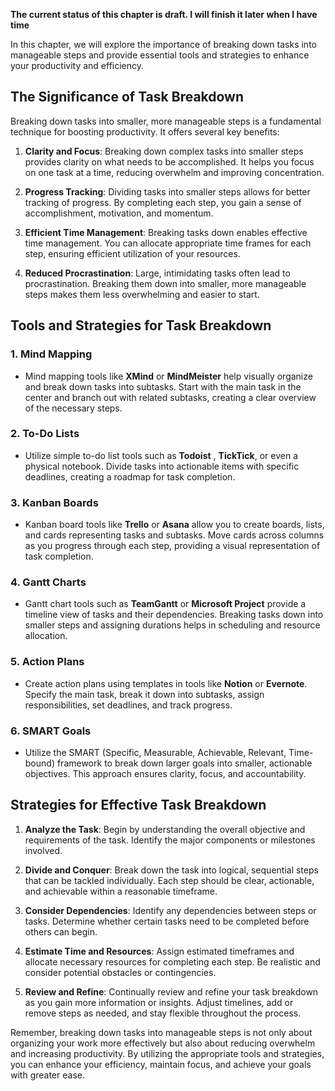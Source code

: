 **The current status of this chapter is draft. I will finish it later when I have time**

In this chapter, we will explore the importance of breaking down tasks into manageable steps and provide essential tools and strategies to enhance your productivity and efficiency.

The Significance of Task Breakdown
----------------------------------

Breaking down tasks into smaller, more manageable steps is a fundamental technique for boosting productivity. It offers several key benefits:

1. **Clarity and Focus**: Breaking down complex tasks into smaller steps provides clarity on what needs to be accomplished. It helps you focus on one task at a time, reducing overwhelm and improving concentration.

2. **Progress Tracking**: Dividing tasks into smaller steps allows for better tracking of progress. By completing each step, you gain a sense of accomplishment, motivation, and momentum.

3. **Efficient Time Management**: Breaking tasks down enables effective time management. You can allocate appropriate time frames for each step, ensuring efficient utilization of your resources.

4. **Reduced Procrastination**: Large, intimidating tasks often lead to procrastination. Breaking them down into smaller, more manageable steps makes them less overwhelming and easier to start.

Tools and Strategies for Task Breakdown
---------------------------------------

### 1. **Mind Mapping**

* Mind mapping tools like **XMind** or **MindMeister** help visually organize and break down tasks into subtasks. Start with the main task in the center and branch out with related subtasks, creating a clear overview of the necessary steps.

### 2. **To-Do Lists**

* Utilize simple to-do list tools such as **Todoist** , **TickTick**, or even a physical notebook. Divide tasks into actionable items with specific deadlines, creating a roadmap for task completion.

### 3. **Kanban Boards**

* Kanban board tools like **Trello** or **Asana** allow you to create boards, lists, and cards representing tasks and subtasks. Move cards across columns as you progress through each step, providing a visual representation of task completion.

### 4. **Gantt Charts**

* Gantt chart tools such as **TeamGantt** or **Microsoft Project** provide a timeline view of tasks and their dependencies. Breaking tasks down into smaller steps and assigning durations helps in scheduling and resource allocation.

### 5. **Action Plans**

* Create action plans using templates in tools like **Notion** or **Evernote**. Specify the main task, break it down into subtasks, assign responsibilities, set deadlines, and track progress.

### 6. **SMART Goals**

* Utilize the SMART (Specific, Measurable, Achievable, Relevant, Time-bound) framework to break down larger goals into smaller, actionable objectives. This approach ensures clarity, focus, and accountability.

Strategies for Effective Task Breakdown
---------------------------------------

1. **Analyze the Task**: Begin by understanding the overall objective and requirements of the task. Identify the major components or milestones involved.

2. **Divide and Conquer**: Break down the task into logical, sequential steps that can be tackled individually. Each step should be clear, actionable, and achievable within a reasonable timeframe.

3. **Consider Dependencies**: Identify any dependencies between steps or tasks. Determine whether certain tasks need to be completed before others can begin.

4. **Estimate Time and Resources**: Assign estimated timeframes and allocate necessary resources for completing each step. Be realistic and consider potential obstacles or contingencies.

5. **Review and Refine**: Continually review and refine your task breakdown as you gain more information or insights. Adjust timelines, add or remove steps as needed, and stay flexible throughout the process.

Remember, breaking down tasks into manageable steps is not only about organizing your work more effectively but also about reducing overwhelm and increasing productivity. By utilizing the appropriate tools and strategies, you can enhance your efficiency, maintain focus, and achieve your goals with greater ease.
